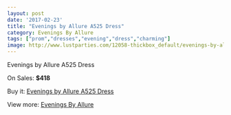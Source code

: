 ```yaml
---
layout: post
date: '2017-02-23'
title: "Evenings by Allure A525 Dress"
category: Evenings By Allure
tags: ["prom","dresses","evening","dress","charming"]
image: http://www.lustparties.com/12058-thickbox_default/evenings-by-allure-a525-dress.jpg
---
```

Evenings by Allure A525 Dress

On Sales: **$418**
<a href="https://www.lustparties.com/en/evenings-by-allure/4381-evenings-by-allure-a525-dress.html"><amp-img layout="responsive" width="600" height="600" src="//www.lustparties.com/12058-thickbox_default/evenings-by-allure-a525-dress.jpg" alt="Evenings by Allure A525 Dress 0" /></a>
<a href="https://www.lustparties.com/en/evenings-by-allure/4381-evenings-by-allure-a525-dress.html"><amp-img layout="responsive" width="600" height="600" src="//www.lustparties.com/12059-thickbox_default/evenings-by-allure-a525-dress.jpg" alt="Evenings by Allure A525 Dress 1" /></a>

Buy it: [Evenings by Allure A525 Dress](https://www.lustparties.com/en/evenings-by-allure/4381-evenings-by-allure-a525-dress.html "Evenings by Allure A525 Dress")

View more: [Evenings By Allure](https://www.lustparties.com/en/23-evenings-by-allure "Evenings By Allure")